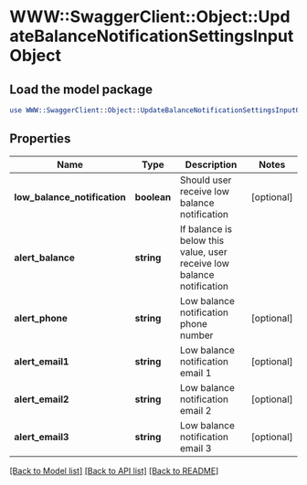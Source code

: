 # WWW::SwaggerClient::Object::UpdateBalanceNotificationSettingsInputObject

## Load the model package
```perl
use WWW::SwaggerClient::Object::UpdateBalanceNotificationSettingsInputObject;
```

## Properties
Name | Type | Description | Notes
------------ | ------------- | ------------- | -------------
**low_balance_notification** | **boolean** | Should user receive low balance notification | [optional] 
**alert_balance** | **string** | If balance is below this value, user receive low balance notification | 
**alert_phone** | **string** | Low balance notification phone number | [optional] 
**alert_email1** | **string** | Low balance notification email 1 | [optional] 
**alert_email2** | **string** | Low balance notification email 2 | [optional] 
**alert_email3** | **string** | Low balance notification email 3 | [optional] 

[[Back to Model list]](../README.md#documentation-for-models) [[Back to API list]](../README.md#documentation-for-api-endpoints) [[Back to README]](../README.md)


